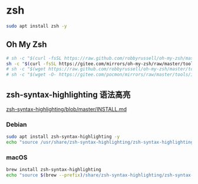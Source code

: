 # zsh

```bash
sudo apt install zsh -y
```

## Oh My Zsh

```bash
# sh -c "$(curl -fsSL https://raw.github.com/robbyrussell/oh-my-zsh/master/tools/install.sh)"
sh -c "$(curl -fsSL https://gitee.com/mirrors/oh-my-zsh/raw/master/tools/install.sh)"
# sh -c "$(wget https://raw.github.com/robbyrussell/oh-my-zsh/master/tools/install.sh -O -)"
# sh -c "$(wget -O- https://gitee.com/pocmon/mirrors/raw/master/tools/install.sh)"
```

## zsh-syntax-highlighting 语法高亮

[zsh-syntax-highlighting/blob/master/INSTALL.md](https://github.com/zsh-users/zsh-syntax-highlighting/blob/master/INSTALL.md)

### Debian

```bash
sudo apt install zsh-syntax-highlighting -y
echo "source /usr/share/zsh-syntax-highlighting/zsh-syntax-highlighting.zsh" >> ${ZDOTDIR:-$HOME}/.zshrc
```

### macOS

```bash
brew install zsh-syntax-highlighting
echo "source $(brew --prefix)/share/zsh-syntax-highlighting/zsh-syntax-highlighting.zsh" >> ${ZDOTDIR:-$HOME}/.zshrc
```
